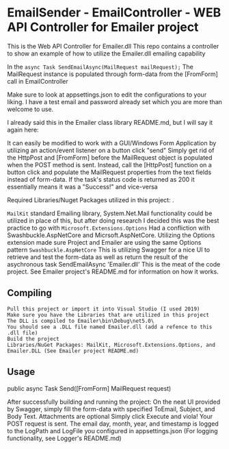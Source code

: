 # EmailSender - EmailController - WEB API Controller for Emailer project

This is the Web API Controller for Emailer.dll
This repo contains a controller to show an example of how to utilize the Emailer.dll emailing capability

In the `async Task SendEmailAsync(MailRequest mailRequest);`
The MailRequest instance is populated through form-data from the [FromForm] call in EmailController

Make sure to look at appsettings.json to edit the configurations to your liking.
I have a test email and password already set which you are more than welcome to use.

I already said this in the Emailer class library README.md, but I will say it again here: 
  
  It can easily be modified to work with a GUI/Windows Form Application by utilizing an action/event listener on a button click "send"
Simply get rid of the HttpPost and [FromForm] before the MailRequest object is populated when the POST method is sent.
Instead, call the [HttpPost] function on a button click and populate the MailRequest properties from the text fields instead of form-data.
If the task's status code is returned as 200 it essentially means it was a "Success!" and vice-versa

Required Libraries/Nuget Packages utilized in this project: .

`MailKit` standard Emailing library,  System.Net.Mail functionality could be utilized in place of this, but after doing research I decided this was the best practice to go with
`Microsoft.Extensions.Options` Had a confliction with Swashbuckle.AspNetCore and Micrsoft.AspNetCore. Utilizing the Options extension made sure Project and Emailer are using the same Options<T> pattern
`Swashbuckle.AspNetCore` This is utilizing Swagger for a nice UI to retrieve and test the form-data as well as return the result of the asychronous task SendEmailAsync
'Emailer.dll' This is the meat of the code project. See Emailer project's README.md for information on how it works.

## Compiling

    Pull this project or import it into Visual Studio (I used 2019)
    Make sure you have the Libraries that are utilized in this project
    The DLL is compiled to Emailer\bin\Debug\net5.0\
    You should see a .DLL file named Emailer.dll (add a refence to this .dll file)
    Build the project
    Libraries/NuGet Packages: MailKit, Microsoft.Extensions.Options, and Emailer.DLL (See Emailer project README.md)

## Usage

   public async Task<IActionResult> Send([FromForm] MailRequest request)

  After successfully building and running the project:
    On the neat UI provided by Swagger, simply fill the form-data with specified ToEmail, Subject, and Body Text. Attachments are optional
    Simply click Execute and viola! Your POST request is sent.
    The email day, month, year, and timestamp is logged to the LogPath and LogFile you configured in appsettings.json
    (For logging functionality, see Logger's README.md)
    

